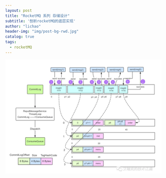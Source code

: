 ```yaml
---
layout: post
title: "RocketMQ 系列 存储设计"
subtitle: '刨析rocketMQ的底层实现'
author: "lichao"
header-img: "img/post-bg-rwd.jpg"
catalog: true
tags:
  - rocketMQ
---
```


![存储概览](../img/commitlog.png)


